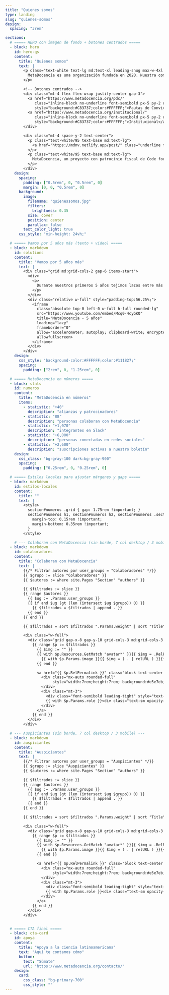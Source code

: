 ```yaml
---
title: "Quienes somos"
type: landing
slug: "quienes-somos"
design:
  spacing: "3rem"

sections:
  # ===== HERO con imagen de fondo + botones centrados =====
  - block: hero
    id: hero-qs
    content:
      title: "Quienes somos"
      text: |
        <p class="text-white text-lg md:text-xl leading-snug max-w-4xl mx-auto">
          MetaDocencia es una organización fundada en 2020. Nuestra comunidad está formada por personas y organizaciones que trabajan construyendo capacidades científicas locales para transformar la ciencia global. Hacemos crecer el conocimiento en red, desde América Latina hacia el mundo.
        </p>

        <!-- Botones centrados -->
        <div class="mt-4 flex flex-wrap justify-center gap-3">
          <a href="https://www.metadocencia.org/pdc/"
             class="inline-block no-underline font-semibold px-5 py-2 rounded-md text-base"
             style="background:#C83737;color:#FFFFFF;">Pautas de Convivencia</a>
          <a href="https://www.metadocencia.org/institucional/"
             class="inline-block no-underline font-semibold px-5 py-2 rounded-md text-base"
             style="background:#C83737;color:#FFFFFF;">Institucional</a>
        </div>

        <div class="mt-4 space-y-2 text-center">
          <p class="text-white/95 text-base md:text-lg">
            <a href="https://mdnv.netlify.app/post/" class="underline font-semibold text-white">Lee cómo nació MetaDocencia</a> en palabras de nuestra Co-Directora, Laura Ación.
          </p>
          <p class="text-white/95 text-base md:text-lg">
            MetaDocencia, un proyecto con patrocinio fiscal de Code for Science &amp; Society.
          </p>
        </div>
    design:
      spacing:
        padding: ["0.5rem", 0, "0.5rem", 0]
        margin: [0, 0, "0.5rem", 0]
      background:
        image:
          filename: "quienessomos.jpg"
          filters:
            brightness: 0.35
          size: cover
          position: center
          parallax: false
        text_color_light: true
      css_style: "min-height: 24vh;"

  # ===== Vamos por 5 años más (texto + video) =====
  - block: markdown
    id: solutions
    content:
      title: "Vamos por 5 años más"
      text: |
        <div class="grid md:grid-cols-2 gap-6 items-start">
          <div>
            <p>
              Durante nuestros primeros 5 años tejimos lazos entre más de 2.000 profesionales de ciencia y técnica. Lo hicimos trabajando en equipo, de manera colectiva y en alianza con más de 40 comunidades. Gracias por estos primeros 5 años de aprendizaje, colaboración y crecimiento.
            </p>
          </div>
          <div class="relative w-full" style="padding-top:56.25%;">
            <iframe
              class="absolute top-0 left-0 w-full h-full rounded-lg"
              src="https://www.youtube.com/embed/Mcq0-4cyGKQ"
              title="MetaDocencia - 5 años"
              loading="lazy"
              frameborder="0"
              allow="accelerometer; autoplay; clipboard-write; encrypted-media; gyroscope; picture-in-picture; web-share"
              allowfullscreen>
            </iframe>
          </div>
        </div>
    design:
      css_style: "background-color:#FFFFFF;color:#111827;"
      spacing:
        padding: ["2rem", 0, "1.25rem", 0]

  # ===== MetaDocencia en números =====
  - block: stats
    id: numeros
    content:
      title: "MetaDocencia en números"
      items:
        - statistic: "+40"
          description: "alianzas y patrocinadores"
        - statistic: "88"
          description: "personas colaboran con MetaDocencia"
        - statistic: "+1,070"
          description: "integrantes en Slack"
        - statistic: "+6,000"
          description: "personas conectadas en redes sociales"
        - statistic: "+2,600"
          description: "suscripciones activas a nuestro boletín"
    design:
      css_class: "bg-gray-100 dark:bg-gray-900"
      spacing:
        padding: ["0.25rem", 0, "0.25rem", 0]

  # ===== Estilos locales para ajustar márgenes y gaps =====
  - block: markdown
    id: estilos-locales
    content:
      title: ""
      text: |
        <style>
          section#numeros .grid { gap: 1.75rem !important; }
          section#numeros h1, section#numeros h2, section#numeros .section-title {
            margin-top: 0.15rem !important;
            margin-bottom: 0.35rem !important;
          }
        </style>

    # --- Colaboran con MetaDocencia (sin borde, 7 col desktop / 3 mobile) ---
  - block: markdown
    id: colaboradores
    content:
      title: "Colaboran con MetaDocencia"
      text: |
        {{/* Filtrar autores por user_groups = "Colaboradores" */}}
        {{ $grupo := slice "Colaboradores" }}
        {{ $autores := where site.Pages "Section" "authors" }}

        {{ $filtrados := slice }}
        {{ range $autores }}
          {{ $ug := .Params.user_groups }}
          {{ if and $ug (gt (len (intersect $ug $grupo)) 0) }}
            {{ $filtrados = $filtrados | append . }}
          {{ end }}
        {{ end }}

        {{ $filtrados = sort $filtrados ".Params.weight" | sort "Title" }}

        <div class="w-full">
          <div class="grid gap-x-8 gap-y-10 grid-cols-3 md:grid-cols-3 xl:grid-cols-7">
            {{ range $p := $filtrados }}
              {{ $img := "" }}
              {{ with $p.Resources.GetMatch "avatar*" }}{{ $img = .RelPermalink }}{{ else }}
                {{ with $p.Params.image }}{{ $img = ( . | relURL ) }}{{ end }}
              {{ end }}

              <a href="{{ $p.RelPermalink }}" class="block text-center no-underline hover:opacity-90">
                <div class="mx-auto rounded-full"
                     style="width:7rem;height:7rem; background:#e5e7eb; background-image:url('{{ $img }}'); background-size:cover; background-position:center;">
                </div>
                <div class="mt-3">
                  <div class="font-semibold leading-tight" style="text-decoration:none;">{{ $p.Title }}</div>
                  {{ with $p.Params.role }}<div class="text-sm opacity-70 leading-tight">{{ . }}</div>{{ end }}
                </div>
              </a>
            {{ end }}
          </div>
        </div>

  # --- Auspiciantes (sin borde, 7 col desktop / 3 mobile) ---
  - block: markdown
    id: auspiciantes
    content:
      title: "Auspiciantes"
      text: |
        {{/* Filtrar autores por user_groups = "Auspiciantes" */}}
        {{ $grupo := slice "Auspiciantes" }}
        {{ $autores := where site.Pages "Section" "authors" }}

        {{ $filtrados := slice }}
        {{ range $autores }}
          {{ $ug := .Params.user_groups }}
          {{ if and $ug (gt (len (intersect $ug $grupo)) 0) }}
            {{ $filtrados = $filtrados | append . }}
          {{ end }}
        {{ end }}

        {{ $filtrados = sort $filtrados ".Params.weight" | sort "Title" }}

        <div class="w-full">
          <div class="grid gap-x-8 gap-y-10 grid-cols-3 md:grid-cols-3 xl:grid-cols-7">
            {{ range $p := $filtrados }}
              {{ $img := "" }}
              {{ with $p.Resources.GetMatch "avatar*" }}{{ $img = .RelPermalink }}{{ else }}
                {{ with $p.Params.image }}{{ $img = ( . | relURL ) }}{{ end }}
              {{ end }}

              <a href="{{ $p.RelPermalink }}" class="block text-center no-underline hover:opacity-90">
                <div class="mx-auto rounded-full"
                     style="width:7rem;height:7rem; background:#e5e7eb; background-image:url('{{ $img }}'); background-size:cover; background-position:center;">
                </div>
                <div class="mt-3">
                  <div class="font-semibold leading-tight" style="text-decoration:none;">{{ $p.Title }}</div>
                  {{ with $p.Params.role }}<div class="text-sm opacity-70 leading-tight">{{ . }}</div>{{ end }}
                </div>
              </a>
            {{ end }}
          </div>
        </div>


  # ===== CTA final =====
  - block: cta-card
    id: apoya
    content:
      title: "Apoya a la ciencia latinoamericana"
      text: "Aquí te contamos cómo"
      button:
        text: "Súmate"
        url: "https://www.metadocencia.org/contacto/"
    design:
      card:
        css_class: "bg-primary-700"
        css_style: ""
---
```

